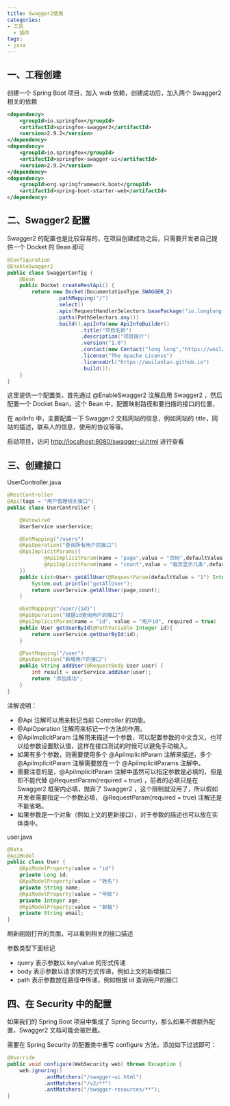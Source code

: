 ```yaml
---
title: Swagger2使用
categories:
- 工具
  - 插件
tags:
- java
---
```


## 一、工程创建

创建一个 Spring Boot 项目，加入 web 依赖，创建成功后，加入两个 Swagger2 相关的依赖

```xml
<dependency>
    <groupId>io.springfox</groupId>
    <artifactId>springfox-swagger2</artifactId>
    <version>2.9.2</version>
</dependency>
<dependency>
    <groupId>io.springfox</groupId>
    <artifactId>springfox-swagger-ui</artifactId>
    <version>2.9.2</version>
</dependency>
<dependency>
    <groupId>org.springframework.boot</groupId>
    <artifactId>spring-boot-starter-web</artifactId>
</dependency>
```

## 二、Swagger2 配置

Swagger2 的配置也是比较容易的，在项目创建成功之后，只需要开发者自己提供一个 Docket 的 Bean 即可

```java
@Configuration
@EnableSwagger2
public class SwaggerConfig {
    @Bean
    public Docket createRestApi() {
        return new Docket(DocumentationType.SWAGGER_2)
                .pathMapping("/")
                .select()
                .apis(RequestHandlerSelectors.basePackage("io.longlong.controller"))
                .paths(PathSelectors.any())
                .build().apiInfo(new ApiInfoBuilder()
                        .title("项目名称")
                        .description("项目简介")
                        .version("1.0")
                        .contact(new Contact("long long","https://woilanlan.github.io","test@gmail.com"))
                        .license("The Apache License")
                        .licenseUrl("https://woilanlan.github.io")
                        .build());
    }
}
```

这里提供一个配置类，首先通过 @EnableSwagger2 注解启用 Swagger2 ，然后配置一个 Docket Bean，这个 Bean 中，配置映射路径和要扫描的接口的位置，

在 apiInfo 中，主要配置一下 Swagger2 文档网站的信息，例如网站的 title，网站的描述，联系人的信息，使用的协议等等。

启动项目，访问 <http://localhost:8080/swagger-ui.html> 进行查看

## 三、创建接口

UserController.java

```java
@RestController
@Api(tags = "用户管理相关接口")
public class UserController {

    @Autowired
    UserService userService;

    @GetMapping("/users")
    @ApiOperation("查询所有用户的接口")
    @ApiImplicitParams({
            @ApiImplicitParam(name = "page",value = "页码",defaultValue = "1"),
            @ApiImplicitParam(name = "count",value = "每页显示几条",defaultValue = "5")
    })
    public List<User> getAllUser(@RequestParam(defaultValue = "1") Integer page, @RequestParam(defaultValue = "5") Integer count){
        System.out.println("getAllUser");
        return userService.getAllUser(page,count);
    }

    @GetMapping("/user/{id}")
    @ApiOperation("根据id查询用户的接口")
    @ApiImplicitParam(name = "id", value = "用户id", required = true)
    public User getUserById(@PathVariable Integer id){
        return userService.getUserById(id);
    }

    @PostMapping("/user")
    @ApiOperation("新增用户的接口")
    public String addUser(@RequestBody User user) {
        int result = userService.addUser(user);
        return "添加成功";
    }
}
```

注解说明：

- @Api 注解可以用来标记当前 Controller 的功能。
- @ApiOperation 注解用来标记一个方法的作用。
- @ApiImplicitParam 注解用来描述一个参数，可以配置参数的中文含义，也可以给参数设置默认值，这样在接口测试的时候可以避免手动输入。
- 如果有多个参数，则需要使用多个 @ApiImplicitParam 注解来描述，多个 @ApiImplicitParam 注解需要放在一个 @ApiImplicitParams 注解中。
- 需要注意的是，@ApiImplicitParam 注解中虽然可以指定参数是必填的，但是却不能代替 @RequestParam(required = true) ，前者的必填只是在 Swagger2 框架内必填，抛弃了 Swagger2 ，这个限制就没用了，所以假如开发者需要指定一个参数必填， @RequestParam(required = true) 注解还是不能省略。
- 如果参数是一个对象（例如上文的更新接口），对于参数的描述也可以放在实体类中。

user.java

```java
@Data
@ApiModel
public class User {
    @ApiModelProperty(value = "id")
    private Long id;
    @ApiModelProperty(value = "姓名")
    private String name;
    @ApiModelProperty(value = "年龄")
    private Integer age;
    @ApiModelProperty(value = "邮箱")
    private String email;
}
```

刷新刚刚打开的页面，可以看到相关的接口描述

参数类型下面标记

- query 表示参数以 key/value 的形式传递
- body 表示参数以请求体的方式传递，例如上文的新增接口
- path 表示参数放在路径中传递，例如根据 id 查询用户的接口

## 四、在 Security 中的配置

如果我们的 Spring Boot 项目中集成了 Spring Security，那么如果不做额外配置，Swagger2 文档可能会被拦截。

需要在 Spring Security 的配置类中重写 configure 方法，添加如下过滤即可：

```java
@Override
public void configure(WebSecurity web) throws Exception {
    web.ignoring()
            .antMatchers("/swagger-ui.html")
            .antMatchers("/v2/**")
            .antMatchers("/swagger-resources/**");
}
```
